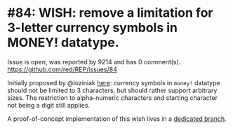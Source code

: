 
#84: WISH: remove a limitation for 3-letter currency symbols in MONEY! datatype.
================================================================================
Issue is open, was reported by 9214 and has 0 comment(s).
<https://github.com/red/REP/issues/84>

Initially proposed by @loziniak [here](https://gitter.im/red/blockchain?at=5f2bcc9e93579d2e34616f6a): currency symbols in `money!` datatype should not be limited to 3 characters, but should rather support arbitrary sizes. The restriction to alpha-numeric characters and starting character not being a digit still applies.

A proof-of-concept implementation of this wish lives in a [dedicated branch](https://github.com/9214/red/tree/currencies).


